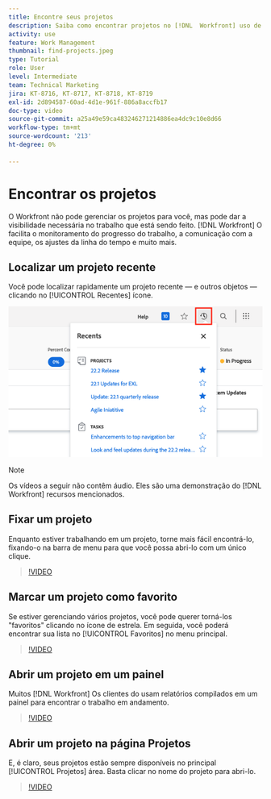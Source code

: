 ```yaml
---
title: Encontre seus projetos
description: Saiba como encontrar projetos no [!DNL  Workfront] uso de marcadores, favoritos, painéis e [!UICONTROL Projetos] página.
activity: use
feature: Work Management
thumbnail: find-projects.jpeg
type: Tutorial
role: User
level: Intermediate
team: Technical Marketing
jira: KT-8716, KT-8717, KT-8718, KT-8719
exl-id: 2d894587-60ad-4d1e-961f-886a8accfb17
doc-type: video
source-git-commit: a25a49e59ca483246271214886ea4dc9c10e8d66
workflow-type: tm+mt
source-wordcount: '213'
ht-degree: 0%

---
```


# Encontrar os projetos

O Workfront não pode gerenciar os projetos para você, mas pode dar a visibilidade necessária no trabalho que está sendo feito. [!DNL Workfront] O facilita o monitoramento do progresso do trabalho, a comunicação com a equipe, os ajustes da linha do tempo e muito mais.

<!---
In this section, you will learn how to:

Find your projects in [!DNL Workfront]
Make your project visible to stakeholders
Find project communications
Use [!DNL Workfront] features when reviewing the task list to monitor project progress
--->

## Localizar um projeto recente

Você pode localizar rapidamente um projeto recente — e outros objetos — clicando no [!UICONTROL Recentes] ícone.

![[!UICONTROL Status] campo expandido no cabeçalho do projeto](assets/recents.png)

>[!NOTE]
>
>Os vídeos a seguir não contêm áudio. Eles são uma demonstração do [!DNL Workfront] recursos mencionados.

## Fixar um projeto

Enquanto estiver trabalhando em um projeto, torne mais fácil encontrá-lo, fixando-o na barra de menu para que você possa abri-lo com um único clique.

>[!VIDEO](https://video.tv.adobe.com/v/335038/?quality=12&learn=on)

## Marcar um projeto como favorito

Se estiver gerenciando vários projetos, você pode querer torná-los &quot;favoritos&quot; clicando no ícone de estrela. Em seguida, você poderá encontrar sua lista no [!UICONTROL Favoritos] no menu principal.

>[!VIDEO](https://video.tv.adobe.com/v/335039/?quality=12&learn=on)


## Abrir um projeto em um painel

Muitos [!DNL Workfront] Os clientes do usam relatórios compilados em um painel para encontrar o trabalho em andamento.

>[!VIDEO](https://video.tv.adobe.com/v/335041/?quality=12&learn=on)


## Abrir um projeto na página Projetos

E, é claro, seus projetos estão sempre disponíveis no principal [!UICONTROL Projetos] área. Basta clicar no nome do projeto para abri-lo.

>[!VIDEO](https://video.tv.adobe.com/v/335040/?quality=12&learn=on)
